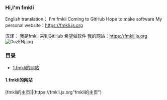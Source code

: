 ### Hi,I'm fmkli
English translation：
I'm fmkli
Coming to GitHub
Hope to make software
My personal website：https://fmkli.js.org

汉译：
我是fmkli
来到GitHub
希望做软件
我的网站：https://fmkli.js.org
![0uzENj.jpg](https://s1.ax1x.com/2020/09/30/0uzENj.jpg)
### 目录
* [1.fmkli的网站](#1)
<h4 id='1'>1.fmkli的网站</h4>
[fmkli的主页]|(https://fmkli.js.org"fmkli的主页")
